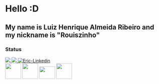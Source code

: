 # Hello :D
## My name is Luiz Henrique Almeida Ribeiro and my nickname is "Rouiszinho"
### Status
<div>
<a href="https://www.instagram.com/luuiz_ar" alt="Instagram" target="_blank">
  <img src="https://img.shields.io/badge/-Instagram-DF0174?style=for-the-badge&labelColor=DF0174&logo=instagram&logoColor=white&link=https://www.instagram.com/Rouis">
</a>
<a href="mailto:ribeiroluizhenrique004@gmail.com" alt="Gmail" target="_blank">
  <img src="https://img.shields.io/badge/Gmail-D14836?style=for-the-badge&logo=gmail&logoColor=white">
</a>
 <a href="https://www.linkedin.com/in/luiz-henrique-almeida-ribeiro-5853a7249/" target="_blank">
  <img alt="Eric-Linkedin" src="https://img.shields.io/badge/-LinkedIn-%230077B5?style=for-the-badge&logo=linkedin&logoColor=white" target="_blank">
</a> 
</div>
<div>
<img src="https://upload.wikimedia.org/wikipedia/commons/6/61/HTML5_logo_and_wordmark.svg" width="50px" height="50">
<img src="https://upload.wikimedia.org/wikipedia/commons/d/d5/CSS3_logo_and_wordmark.svg" width="50px" height="50">
<img src="https://upload.wikimedia.org/wikipedia/commons/9/99/Unofficial_JavaScript_logo_2.svg" width="50px" height="40">
<img src="https://www.vectorlogo.zone/logos/java/java-icon.svg" width="50px" height="50">
</div>

<!--
**Rouiszinho/Rouiszinho** is a ✨ _special_ ✨ repository because its `README.md` (this file) appears on your GitHub profile.

Here are some ideas to get you started:

- 🔭 I’m currently working on ...
- 🌱 I’m currently learning ...
- 👯 I’m looking to collaborate on ...
- 🤔 I’m looking for help with ...
- 💬 Ask me about ...
- 📫 How to reach me: ...
- 😄 Pronouns: ...
- ⚡ Fun fact: ...
-->
